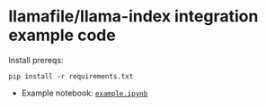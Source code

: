 # llamafile/llama-index integration example code

Install prereqs:

```
pip install -r requirements.txt
```

* Example notebook: [`example.ipynb`](example.ipynb)

